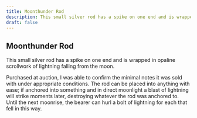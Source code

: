 ```yaml
---
title: Moonthunder Rod
description: This small silver rod has a spike on one end and is wrapped in opaline scrollwork of lightning falling from the moon....
draft: false
---
```


## Moonthunder Rod

This small silver rod has a spike on one end and is wrapped in opaline scrollwork of lightning falling from the moon.

Purchased at auction, I was able to confirm the minimal notes it was sold with under appropriate conditions. The rod can be placed into anything with ease; if anchored into something and in direct moonlight a blast of lightning will strike moments later, destroying whatever the rod was anchored to. Until the next moonrise, the bearer can hurl a bolt of lightning for each that fell in this way.
